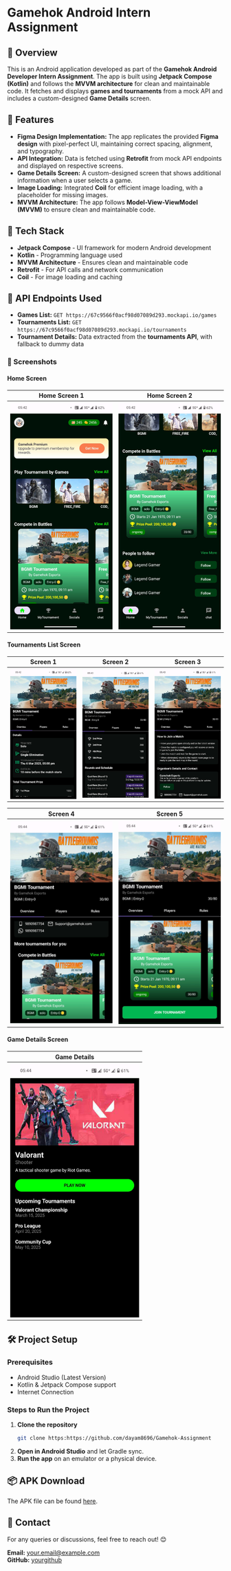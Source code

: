 # Gamehok Android Intern Assignment

## 📱 Overview

This is an Android application developed as part of the **Gamehok Android Developer Intern Assignment**. The app is built using **Jetpack Compose (Kotlin)** and follows the **MVVM architecture** for clean and maintainable code. It fetches and displays **games and tournaments** from a mock API and includes a custom-designed **Game Details** screen.

## 🎯 Features

- **Figma Design Implementation:** The app replicates the provided **Figma design** with pixel-perfect UI, maintaining correct spacing, alignment, and typography.
- **API Integration:** Data is fetched using **Retrofit** from mock API endpoints and displayed on respective screens.
- **Game Details Screen:** A custom-designed screen that shows additional information when a user selects a game.
- **Image Loading:** Integrated **Coil** for efficient image loading, with a placeholder for missing images.
- **MVVM Architecture:** The app follows **Model-View-ViewModel (MVVM)** to ensure clean and maintainable code.

## 🚀 Tech Stack

- **Jetpack Compose** - UI framework for modern Android development
- **Kotlin** - Programming language used
- **MVVM Architecture** - Ensures clean and maintainable code
- **Retrofit** - For API calls and network communication
- **Coil** - For image loading and caching

## 🔗 API Endpoints Used

- **Games List:** `GET https://67c9566f0acf98d07089d293.mockapi.io/games`
- **Tournaments List:** `GET https://67c9566f0acf98d07089d293.mockapi.io/tournaments`
- **Tournament Details:** Data extracted from the **tournaments API**, with fallback to dummy data

### 📸 Screenshots

#### Home Screen
| Home Screen 1 | Home Screen 2 |
|--------------|--------------|
| <img src="ScreenShots/homeScreen1.jpg" width="300"> | <img src="ScreenShots/homeScreen2.jpg" width="300"> |

#### Tournaments List Screen
| Screen 1 | Screen 2 | Screen 3 |
|---------|---------|---------|
| <img src="ScreenShots/tournamentDetailScreen1.jpg" width="250"> | <img src="ScreenShots/tournamentDetailScreen2.jpg" width="250"> | <img src="ScreenShots/tournamentDetailScreen3.jpg" width="250"> |

| Screen 4 | Screen 5 |
|---------|---------|
| <img src="ScreenShots/tournamentDetailScreen4.jpg" width="250"> | <img src="ScreenShots/tournamentDetailScreen5.jpg" width="250"> |

#### Game Details Screen
| Game Details |
|-------------|
| <img src="ScreenShots/GameScreen.jpg" width="300"> |


## 🛠️ Project Setup

### Prerequisites

- Android Studio (Latest Version)
- Kotlin & Jetpack Compose support
- Internet Connection

### Steps to Run the Project

1. **Clone the repository**
   ```bash
   git clone https:https://github.com/dayam8696/Gamehok-Assignment
   ```
2. **Open in Android Studio** and let Gradle sync.
3. **Run the app** on an emulator or a physical device.

## 📦 APK Download

The APK file can be found [here](https://drive.google.com/file/d/15EBgqBkb9gEfGbSaMsH6qeF0LKGKOkO3/view?usp=sharing).

## 📩 Contact

For any queries or discussions, feel free to reach out! 😊

**Email:** [your.email@example.com](mailto\:your.email@example.com)\
**GitHub:** [yourgithub](https://github.com/yourusername)

 

